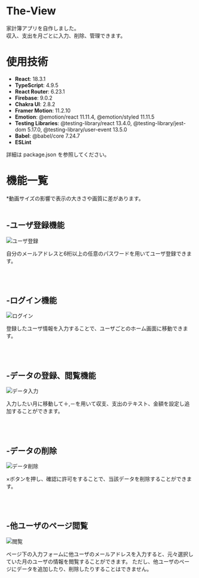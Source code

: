 # The-View
家計簿アプリを自作しました。　<br >
収入、支出を月ごとに入力、削除、管理できます。

# 使用技術
- **React**: 18.3.1
- **TypeScript**: 4.9.5
- **React Router**: 6.23.1
- **Firebase**: 9.0.2
- **Chakra UI**: 2.8.2
- **Framer Motion**: 11.2.10
- **Emotion**: @emotion/react 11.11.4, @emotion/styled 11.11.5
- **Testing Libraries**: @testing-library/react 13.4.0, @testing-library/jest-dom 5.17.0, @testing-library/user-event 13.5.0
- **Babel**: @babel/core 7.24.7
- **ESLint**

詳細は package.json を参照してください。


# 機能一覧

*動画サイズの影響で表示の大きさや画質に差があります。
<br >
<br >

## -ユーザ登録機能

![ユーザ登録](https://github.com/Inoue-T826/react-kakeibo-app/assets/170819367/98ba86d8-0af2-4185-8c48-538ccf2fe7fc)

自分のメールアドレスと6桁以上の任意のパスワードを用いてユーザ登録できます。
<br >
<br >
<br >
<br >
## -ログイン機能

![ログイン](https://github.com/Inoue-T826/react-kakeibo-app/assets/170819367/2e161172-fc37-4fe9-9171-c51302f1aae1)

登録したユーザ情報を入力することで、ユーザごとのホーム画面に移動できます。
<br >
<br >
<br >
<br >
## -データの登録、閲覧機能

![データ入力](https://github.com/Inoue-T826/react-kakeibo-app/assets/170819367/8a28ff7e-98a0-40bc-ab4a-a1a2f4aa81a3)

入力したい月に移動して＋,－を用いて収支、支出のテキスト、金額を設定し追加することができます。
<br >
<br >
<br >
<br >
## -データの削除

![データ削除](https://github.com/Inoue-T826/react-kakeibo-app/assets/170819367/0174e1b4-ed18-4776-beac-7fce0343c5aa)

×ボタンを押し、確認に許可をすることで、当該データを削除することができます。
<br >
<br >
<br >
<br >
## -他ユーザのページ閲覧

![閲覧](https://github.com/Inoue-T826/react-kakeibo-app/assets/170819367/eee3761e-4644-4864-996a-eede5785b803)

ページ下の入力フォームに他ユーザのメールアドレスを入力すると、元々選択していた月のユーザの情報を閲覧することができます。
ただし、他ユーザのページにデータを追加したり、削除したりすることはできません。
